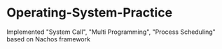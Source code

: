 # Operating-System-Practice


Implemented "System Call", "Multi Programming", "Process Scheduling" based on Nachos framework
